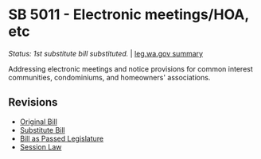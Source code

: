 # SB 5011 - Electronic meetings/HOA, etc
*Status: 1st substitute bill substituted.* | [leg.wa.gov summary](https://app.leg.wa.gov/billsummary?BillNumber=5011&Year=2021)

Addressing electronic meetings and notice provisions for common interest communities, condominiums, and homeowners' associations.

## Revisions
* [Original Bill](1/)
* [Substitute Bill](S/)
* [Bill as Passed Legislature](S.PL/)
* [Session Law](S.SL/)